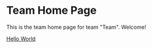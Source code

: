 # Team Home Page

This is the team home page for team "Team". Welcome!

[Hello World](subpages/hello-world.md)

[](subpages/hello-world.md)
